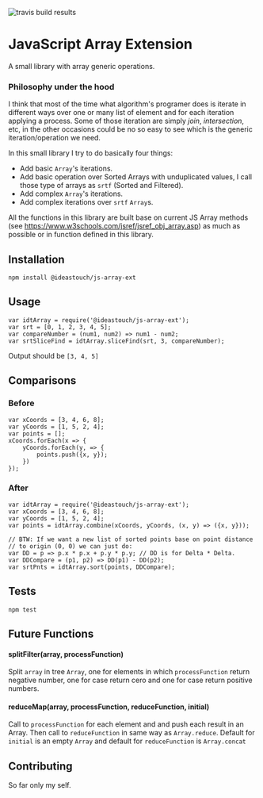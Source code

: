 ![travis build results](https://travis-ci.org/ideastouch/js-array-ext.svg?branch=master)

JavaScript Array Extension
=========

A small library with array generic operations.

### Philosophy under the hood
I think that most of the time what algorithm's programer does is iterate in different ways over one or many list of element and for each iteration applying a process.
Some of those iteration are simply _join_, _intersection_, etc, in the other occasions could be no so easy to see which is the generic iteration/operation we need.

In this small library I try to do basically four things:
- Add basic `Array`'s iterations.
- Add basic operation over Sorted Arrays with unduplicated values, I call those type of arrays as `srtf` (Sorted and Filtered).
- Add complex `Array`'s iterations.
- Add complex iterations over `srtf` `Array`s.

All the functions in this library are built base on current JS Array methods (see <https://www.w3schools.com/jsref/jsref_obj_array.asp>) as much as possible or in function defined in this library.

## Installation

  `npm install @ideastouch/js-array-ext`

## Usage

    var idtArray = require('@ideastouch/js-array-ext');
	var srt = [0, 1, 2, 3, 4, 5];
	var compareNumber = (num1, num2) => num1 - num2;
	var srtSliceFind = idtArray.sliceFind(srt, 3, compareNumber);
  
  
  Output should be `[3, 4, 5]`

## Comparisons 
### Before

	var xCoords = [3, 4, 6, 8];
	var yCoords = [1, 5, 2, 4];
	var points = [];
	xCoords.forEach(x => {
		yCoords.forEach(y, => {
			points.push({x, y});
		})
	});


### After

	var idtArray = require('@ideastouch/js-array-ext');
	var xCoords = [3, 4, 6, 8];
	var yCoords = [1, 5, 2, 4];
	var points = idtArray.combine(xCoords, yCoords, (x, y) => ({x, y}));
	
	// BTW: If we want a new list of sorted points base on point distance
	// to origin (0, 0) we can just do:
	var DD = p => p.x * p.x + p.y * p.y; // DD is for Delta * Delta.
	var DDCompare = (p1, p2) => DD(p1) - DD(p2);
	var srtPnts = idtArray.sort(points, DDCompare);

## Tests

  `npm test`

## Future Functions

#### splitFilter(array, processFunction) 

Split `array` in tree `Array`, one for elements in which `processFunction` return negative number, one for case return cero and one for case return positive numbers.

#### reduceMap(array, processFunction, reduceFunction, initial) 

Call to `processFunction` for each element and and push each result in an Array. Then call to `reduceFunction` in same way as `Array.reduce`. Default for `initial` is an empty `Array` and default for `reduceFunction` is `Array.concat`

## Contributing

So far only my self.